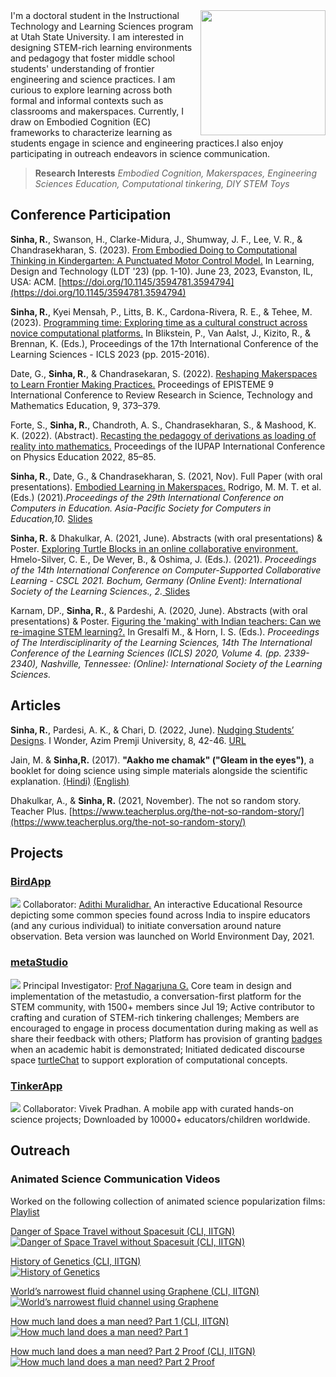 <img src=".assets/../assets/img/RS-0224.jpeg" align="right" width="200">
I'm a doctoral student in the Instructional Technology and Learning Sciences program at Utah State University. I am interested in designing STEM-rich learning environments and pedagogy that foster middle school students' understanding of frontier engineering and science practices. I am curious to explore learning across both formal and informal contexts such as classrooms and makerspaces. Currently, I draw on Embodied Cognition (EC) frameworks to characterize learning as students engage in science and engineering practices.I also enjoy participating in outreach endeavors in science communication.

> **Research Interests** _Embodied Cognition, Makerspaces, Engineering Sciences Education, Computational tinkering, DIY STEM Toys_

## Conference Participation

**Sinha, R.**, Swanson, H., Clarke-Midura, J., Shumway, J. F., Lee, V. R., & Chandrasekharan, S. (2023). [From Embodied Doing to Computational Thinking in Kindergarten: A Punctuated Motor Control Model.](./assets/pdf/ldt23-4-final.pdf) In Learning, Design and Technology (LDT '23) (pp. 1-10). June 23, 2023, Evanston, IL, USA: ACM. [https://doi.org/10.1145/3594781.3594794](https://doi.org/10.1145/3594781.3594794)

**Sinha, R.**, Kyei Mensah, P., Litts, B. K., Cardona-Rivera, R. E., & Tehee, M. (2023). [Programming time: Exploring time as a cultural construct across novice computational platforms.](https://repository.isls.org/handle/1/10137) In Blikstein, P., Van Aalst, J., Kizito, R., & Brennan, K. (Eds.), Proceedings of the 17th International Conference of the Learning Sciences - ICLS 2023 (pp. 2015-2016).

Date, G., **Sinha, R.**, & Chandrasekaran, S. (2022). [Reshaping Makerspaces to Learn Frontier Making Practices.](./assets/pdf/Reshaping_Makerspaces_to_Learn_Frontier.pdf) Proceedings of EPISTEME 9 International Conference to Review Research in Science, Technology and Mathematics Education, 9, 373–379.

Forte, S., **Sinha, R.**, Chandroth, A. S., Chandrasekharan, S., & Mashood, K. K. (2022). (Abstract). [Recasting the pedagogy of derivations as loading of reality into mathematics.](https://www.academia.edu/102928419/Recasting_the_Pedagogy_of_Derivations_as_loading_of_Reality_into_Mathematics) Proceedings of the IUPAP International Conference on Physics Education 2022, 85–85.

**Sinha, R.**, Date, G., & Chandrasekharan, S. (2021, Nov). Full Paper (with oral presentations). [Embodied Learning in Makerspaces.](./assets/pdf/icce-2021.pdf) Rodrigo, M. M. T. et al. (Eds.) (2021)._Proceedings of the 29th International Conference on Computers in Education. Asia-Pacific Society for Computers in Education,10._ [ Slides](./assets/pdf/icce-slides-2021.pdf) 

**Sinha, R.** & Dhakulkar, A. (2021, June).  Abstracts (with oral presentations) & Poster. [Exploring Turtle Blocks in an online collaborative environment.](https://repository.isls.org/handle/1/7330) Hmelo-Silver, C. E., De Wever, B., & Oshima, J. (Eds.). (2021). _Proceedings of the 14th International Conference on Computer-Supported Collaborative Learning - CSCL 2021. Bochum, Germany (Online Event): International Society of the Learning Sciences., 2._[ Slides](https://ravi312.github.io/CSCL2021/)

Karnam, DP., **Sinha, R.**, & Pardeshi, A. (2020, June). Abstracts (with oral presentations) & Poster. [Figuring the 'making' with Indian teachers: Can we re-imagine STEM learning?.](https://repository.isls.org/handle/1/6549) In Gresalfi M., & Horn, I. S. (Eds.). _Proceedings of The Interdisciplinarity of the Learning Sciences, 14th The International Conference of the Learning Sciences (ICLS) 2020, Volume 4. (pp. 2339-2340), Nashville, Tennessee: (Online): International Society of the Learning Sciences._

## Articles

**Sinha, R.**, Pardesi, A. K., & Chari, D. (2022, June). [Nudging Students’ Designs](./assets/pdf/Nudging_Students_Designs.pdf). I Wonder, Azim Premji University, 8, 42-46. [URL](https://publications.azimpremjiuniversity.edu.in/4150/)

Jain, M. & **Sinha,R.** (2017). **"Aakho me chamak" ("Gleam in the eyes")**, a booklet for doing science using simple materials alongside the scientific explanation. [(Hindi)](./assets/pdf/1-2.pdf) [(English)](./assets/pdf/1-1.pdf)

Dhakulkar, A., & **Sinha, R.** (2021, November). The not so random story. Teacher Plus. [https://www.teacherplus.org/the-not-so-random-story/](https://www.teacherplus.org/the-not-so-random-story/)

## Projects

### [BirdApp](https://birds.hbcse.tifr.res.in/)
[![](./assets/img/birdapp.png)](https://birds.hbcse.tifr.res.in/)
Collaborator: [Adithi Muralidhar.](https://dnte.hbcse.tifr.res.in/members/adithi-muralidhar/) An interactive Educational Resource depicting some common species found across India to inspire educators (and any curious individual) to initiate conversation around nature observation. Beta version was launched on World Environment Day, 2021. 

### [metaStudio](https://metastudio.org)
[![](./assets/img/metaStudio.png)](https://metastudio.org)
Principal Investigator: [Prof Nagarjuna G.](https://www.hbcse.tifr.res.in/people/former-members/nagarjuna-g/nagarjuna-g) Core team in design and implementation of the metastudio, a conversation-first platform for the STEM community, with 1500+ members since Jul 19; Active contributor to crafting and curation of STEM-rich tinkering challenges; Members are encouraged to engage in process documentation during making as well as share their feedback with others; Platform has provision of granting [badges](https://metastudio.org/badges) when an academic habit is demonstrated; Initiated dedicated discourse space [turtleChat](https://metastudio.org/c/turtlechat/35) to support exploration of computational concepts.

### [TinkerApp](https://tinkerapp.github.io/)
[![](./assets/img/tinkerapp.png)](https://tinkerapp.github.io/)
Collaborator: Vivek Pradhan. A mobile app with curated hands-on science projects; Downloaded by 10000+ educators/children worldwide.

## Outreach

### Animated Science Communication Videos

Worked on the following collection of animated science popularization films:  [Playlist](https://www.youtube.com/watch?v=b0NM_mjo7QE&list=PLTtqYIBJI7Zd2itCZNZVNRgToOwJFhYGs)

[Danger of Space Travel without Spacesuit (CLI, IITGN)](https://www.youtube.com/watch?v=9qZQOJ-eMf8&list=PLTtqYIBJI7Zd2itCZNZVNRgToOwJFhYGs&index=6)  
[![Danger of Space Travel without Spacesuit (CLI, IITGN)](/assets/img/th_ani_space.png)](https://www.youtube.com/watch?v=9qZQOJ-eMf8&list=PLTtqYIBJI7Zd2itCZNZVNRgToOwJFhYGs&index=6)

[History of Genetics (CLI, IITGN)](https://www.youtube.com/watch?v=ijx6G5GZOJ8&list=PLTtqYIBJI7Zd2itCZNZVNRgToOwJFhYGs&index=4)  
[![History of Genetics](/assets/img/th_ani_genetics.png)](https://www.youtube.com/watch?v=ijx6G5GZOJ8&list=PLTtqYIBJI7Zd2itCZNZVNRgToOwJFhYGs&index=4)

[World’s narrowest fluid channel using Graphene (CLI, IITGN)](https://www.youtube.com/watch?v=mbQahUMADIM&list=PLTtqYIBJI7Zd2itCZNZVNRgToOwJFhYGs&index=5)  
[![World’s narrowest fluid channel using Graphene](/assets/img/th_ani_narrow.png)](https://www.youtube.com/watch?v=mbQahUMADIM&list=PLTtqYIBJI7Zd2itCZNZVNRgToOwJFhYGs&index=5)

[How much land does a man need? Part 1 (CLI, IITGN)](https://www.youtube.com/watch?v=9H7-NEdJ6XA&list=PLTtqYIBJI7Zd2itCZNZVNRgToOwJFhYGs&index=8)  
[![How much land does a man need? Part 1](/assets/img/th_ani_land1.png)](https://www.youtube.com/watch?v=9H7-NEdJ6XA&list=PLTtqYIBJI7Zd2itCZNZVNRgToOwJFhYGs&index=8)

[How much land does a man need? Part 2 Proof (CLI, IITGN)](https://www.youtube.com/watch?v=lmcGF4lghc4&list=PLTtqYIBJI7Zd2itCZNZVNRgToOwJFhYGs&index=7)  
[![How much land does a man need? Part 2 Proof](/assets/img/th_ani_land2.png)](https://www.youtube.com/watch?v=lmcGF4lghc4&list=PLTtqYIBJI7Zd2itCZNZVNRgToOwJFhYGs&index=7)
